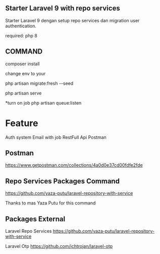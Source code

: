## Starter Laravel 9 with repo services

Starter Laravel 9 dengan setup repo services dan migration user authentication.

required:
php 8

## COMMAND

composer install

change env to your

php artisan migrate:fresh --seed

php artisan serve

*turn on job
php artisan queue:listen 

# Feature
Auth system
Email with job
RestFull Api
Postman 

## Postman 

https://www.getpostman.com/collections/4a0d0e37cd00fdfe2fde

## Repo Services Packages Command

https://github.com/yaza-putu/laravel-repository-with-service

Thanks to mas Yaza Putu for this command

## Packages External

Laravel Repo Services
https://github.com/yaza-putu/laravel-repository-with-service

Laravel Otp
https://github.com/ichtrojan/laravel-otp



